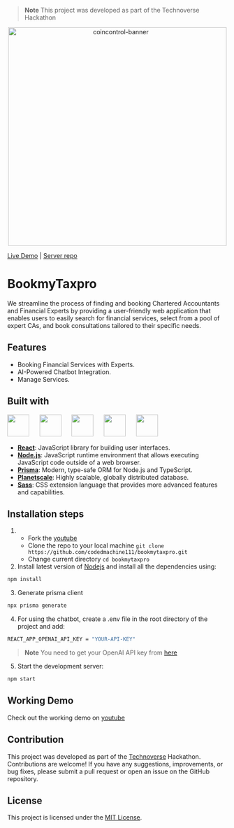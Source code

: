 > **Note**
> This project was developed as part of the Technoverse Hackathon
<p align="center">
  <img src="https://github.com/codedmachine111/bookmytaxpro/assets/88738817/d3ff43cd-85ea-4a2a-9034-a72f3b649a32" alt="coincontrol-banner" width="500">
</p>

<a href="https://bookmytaxpro.vercel.app">Live Demo</a> | <a href="https://github.com/codedmachine111/bmt-server">Server repo</a>

# BookmyTaxpro

We streamline the process of finding and booking Chartered Accountants and Financial Experts by providing a user-friendly web application that enables users to easily search for financial services, select from a pool of expert CAs, and book consultations tailored to their specific needs.

## Features

- Booking Financial Services with Experts.
- AI-Powered Chatbot Integration.
- Manage Services.

## Built with
<p align="left">
   <img src="https://www.svgrepo.com/show/452092/react.svg" height="50px">&nbsp;&nbsp;&nbsp;&nbsp;&nbsp;
   <img src="https://www.svgrepo.com/show/354118/nodejs.svg" height="50px">&nbsp;&nbsp;&nbsp;&nbsp;&nbsp;
   <img src="https://www.svgrepo.com/show/374002/prisma.svg" height="50px">&nbsp;&nbsp;&nbsp;&nbsp;&nbsp;
   <img src="https://pbs.twimg.com/profile_images/1504919223168077836/RSsCSpKf_400x400.jpg" height="50px">&nbsp;&nbsp;&nbsp;&nbsp;&nbsp;
   <img src="https://www.svgrepo.com/show/349502/sass.svg" height="50px">&nbsp;&nbsp;&nbsp;&nbsp;&nbsp;
</p>

- [**React**](https://reactjs.org/): JavaScript library for building user interfaces.
- [**Node.js**](https://nodejs.org/): JavaScript runtime environment that allows executing JavaScript code outside of a web browser.
- [**Prisma**](https://www.prisma.io/): Modern, type-safe ORM for Node.js and TypeScript.
- [**Planetscale**](https://planetscale.com/): Highly scalable, globally distributed database.
- [**Sass**](https://sass-lang.com/): CSS extension language that provides more advanced features and capabilities.

## Installation steps

1. - Fork the <a href="https://github.com/codedmachine111/bookmytaxpro">youtube</a>
   - Clone the repo to your local machine `git clone https://github.com/codedmachine111/bookmytaxpro.git`
   - Change current directory `cd bookmytaxpro`
2. Install latest version of [Nodejs](https://nodejs.org/en/) and install all the dependencies using:

```bash
npm install
```

3. Generate prisma client

```bash
npx prisma generate
```

4. For using the chatbot, create a .env file in the root directory of the project and add:

```bash
REACT_APP_OPENAI_API_KEY = "YOUR-API-KEY"
```
> **Note**
> You need to get your OpenAI API key from <a href="https://platform.openai.com/">here</a>

5. Start the development server:

```bash
npm start
```

## Working Demo
Check out the working demo on <a href="https://www.youtube.com/watch?v=ugWroyAdJvc">youtube</a>

## Contribution

This project was developed as part of the <a href="https://gdscmbcet.notion.site/TechnoVerse-by-GDSC-MBCET-506c7e43bb904ecca901aa63c3702028">Technoverse</a> Hackathon. Contributions are welcome! If you have any suggestions, improvements, or bug fixes, please submit a pull request or open an issue on the GitHub repository.

## License

This project is licensed under the [MIT License](LICENSE).
